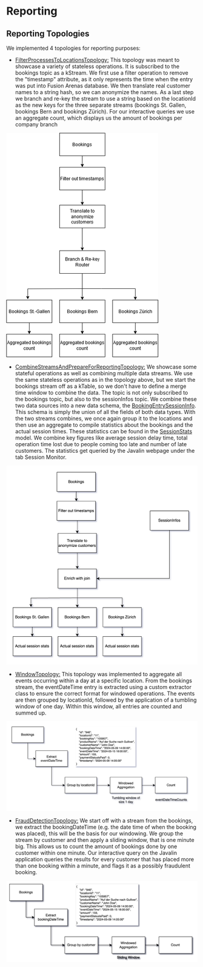 # Reporting

## Reporting Topologies

We implemented 4 topologies for reporting purposes:

- [FilterProcessesToLocationsTopology:](../../../kafka/java/reporting/src/main/java/io/flowing/retail/reporting/topology/FilterProcessesToLocationsTopology.java) This topology was meant to showcase a variety of stateless operations. It is subscribed to the bookings topic as a kStream. We first use a filter operation to remove the "timestamp" attribute, as it only represents the time when the entry was put into Fusion Arenas database. We then translate real customer names to a string hash, so we can anonymize the names. As a last step we branch and re-key the stream to use a string based on the locationId as the new keys for the three separate streams (bookings St. Gallen, bookings Bern and bookings Zürich). For our interactive queries we use an aggregate count, which displays us the amount of bookings per company branch

![../../../docs//diagrams/topology_1.png](../../../docs//diagrams/topology_1.png)

- [CombineStreamsAndPrepareForReportingTopology:](../../../kafka/java/reporting/src/main/java/io/flowing/retail/reporting/topology/CombineStreamsAndPrepareForReportingTopology.java) We showcase some stateful operations as well as combining multiple data streams. We use the same stateless operations as in the topology above, but we start the bookings stream off as a kTable, so we don't have to define a merge time window to combine the data. The topic is not only subscribed to the bookings topic, but also to the sessionInfos topic. We combine these two data sources into a new data schema, the [BookingEntrySessionInfo](../../../kafka/java/reporting/src/main/java/io/flowing/retail/reporting/Serialization/model/joins/BookingEntrySessionInfo.java). This schema is simply the union of all the fields of both data types. With the two streams combines, we once again group it to the locations and then use an aggregate to compile statistics about the bookings and the actual session times. These statistics can be found in the [SessionStats](../../../kafka/java/reporting/src/main/java/io/flowing/retail/reporting/Serialization/model/aggregations/SessionStats.java) model. 
We combine key figures like average session delay time, total operation time lost due to people coming too late and number of late customers. 
The statistics get queried by the Javalin webpage under the tab Session Monitor.


![../../../docs/diagrams/topology_non_windowed_operations.png](../../../docs/diagrams/topology_non-windowed_operations.png)

- [WindowTopology:](../../../kafka/java/reporting/src/main/java/io/flowing/retail/reporting/topology/WindowTopology.java)
This topology was implemented to aggregate all events occurring within a day at a specific location. From the bookings stream, the eventDateTime entry is extracted using a custom extractor class to ensure the correct format for windowed operations. The events are then grouped by locationId, followed by the application of a tumbling window of one day. Within this window, all entries are counted and summed up.

![WindowEventDateTimeCount](../../../docs/diagrams/topology_window_eventDateTimeCount.png)

- [FraudDetectionTopology:](../../../kafka/java/reporting/src/main/java/io/flowing/retail/reporting/topology/FraudDetectionTopology.java) We start off with a stream from the bookings, we extract the bookingDateTime (e.g. the date time of when the booking was placed), this will be the basis for our windowing. We group the stream by customer and then apply a sliding window, that is one minute big. This allows us to count the amount of bookings done by one customer within one minute. Our interactive query on the Javalin application queries the results for every customer that has placed more than one booking within a minute, and flags it as a possibly fraudulent booking. 

![FraudDetectionTopology](../../../docs/diagrams/topology_fraud_detection.png)


